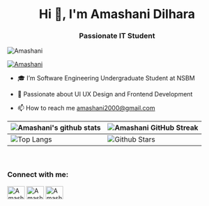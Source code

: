 <h1 align="center">Hi 👋, I'm Amashani Dilhara</h1>
<h3 align="center"> Passionate IT Student</h3>

<p align="left"> <img src="https://komarev.com/ghpvc/?username=Amashani&label=Profile%20views&color=0e75b6&style=flat" alt="Amashani" /> </p>

<p align="left"> <a href="https://github.com/ryo-ma/github-profile-trophy"><img src="https://github-profile-trophy.vercel.app/?username=Amashani&theme=dracula&column=7" alt="Amashani" /></a> </p>

- 🎓 I’m Software Engineering Undergraduate Student at NSBM

- 💬 Passionate about UI UX Design and Frontend Development

- 📫 How to reach me amashani2000@gmail.com
 
| ![Amashani's github stats](https://github-readme-stats.vercel.app/api?username=Amashani&show_icons=true&theme=transparent) | ![Amashani GitHub Streak](https://github-readme-streak-stats.herokuapp.com/?user=Amashani&theme=transparent) |
| --- | --- |
| ![Top Langs](https://github-readme-stats.vercel.app/api/top-langs/?username=Amashani&theme=transparent) | ![Github Stars](https://github-readme-stats.vercel.app/api?username=Amashani&show_icons=true&locale=en&count_private=true&hide_rank=true&custom_title=My%20GitHub%20Stats&disable_animations=true&theme=transparent) |

<br>

<h3 align="left">Connect with me:</h3>
<p align="left">
<a href="https://www.linkedin.com/in/amashani-yasawardhana-321253257" target="blank"><img align="center" src="https://raw.githubusercontent.com/rahuldkjain/github-profile-readme-generator/master/src/images/icons/Social/linked-in-alt.svg" alt="Amashanii" height="30" width="40" /></a>
<a href="https://www.facebook.com/amashani.yasawardana?mibextid=wwXIfr&mibextid=wwXIfr " target="blank"><img align="center" src="https://raw.githubusercontent.com/rahuldkjain/github-profile-readme-generator/master/src/images/icons/Social/facebook.svg" alt="Amashani" height="30" width="40" /></a>
<a href="https://www.instagram.com/a_m_a_s_h_00?igsh=MXg5ZHlrb2tzMXoxZw%3D%3D&utm_source=qr" target="blank"><img align="center" src="https://raw.githubusercontent.com/rahuldkjain/github-profile-readme-generator/master/src/images/icons/Social/instagram.svg" alt="Amashani" height="30" width="40" /></a>
</p>
